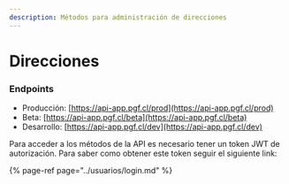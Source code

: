 ```yaml
---
description: Métodos para administración de direcciones
---
```


# Direcciones

### Endpoints

* Producción:  [https://api-app.pgf.cl/prod](https://api-app.pgf.cl/prod)
* Beta: [https://api-app.pgf.cl/beta](https://api-app.pgf.cl/beta)
* Desarrollo: [https://api-app.pgf.cl/dev](https://api-app.pgf.cl/dev)

Para acceder a los métodos de la API es necesario tener un token JWT de autorización. Para saber como obtener este token seguir el siguiente link:

{% page-ref page="../usuarios/login.md" %}

